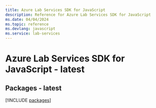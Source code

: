 ```yaml
---
title: Azure Lab Services SDK for JavaScript
description: Reference for Azure Lab Services SDK for JavaScript
ms.date: 04/04/2024
ms.topic: reference
ms.devlang: javascript
ms.service: lab-services
---
```

# Azure Lab Services SDK for JavaScript - latest
## Packages - latest
[!INCLUDE [packages](lab-services-index.md)]